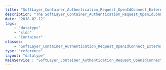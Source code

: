 ```yaml
---
title: "SoftLayer_Container_Authentication_Request_OpenIdConnect_External"
description: "The SoftLayer_Container_Authentication_Request_OpenIdConnect_External data type contains information for requests to the getPortalLogin API. This class serves as a base class for more specialized external authentication classes to the SoftLayer OpenIdConnect login service. "
date: "2018-02-12"
tags:
    - "datatype"
    - "sldn"
    - "Container"
classes:
    - "SoftLayer_Container_Authentication_Request_OpenIdConnect_External"
type: "reference"
layout: "datatype"
mainService : "SoftLayer_Container_Authentication_Request_OpenIdConnect_External"
---
```

